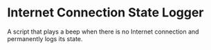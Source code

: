 # Internet Connection State Logger
A script that plays a beep when there is no Internet connection and permanently logs its state.
